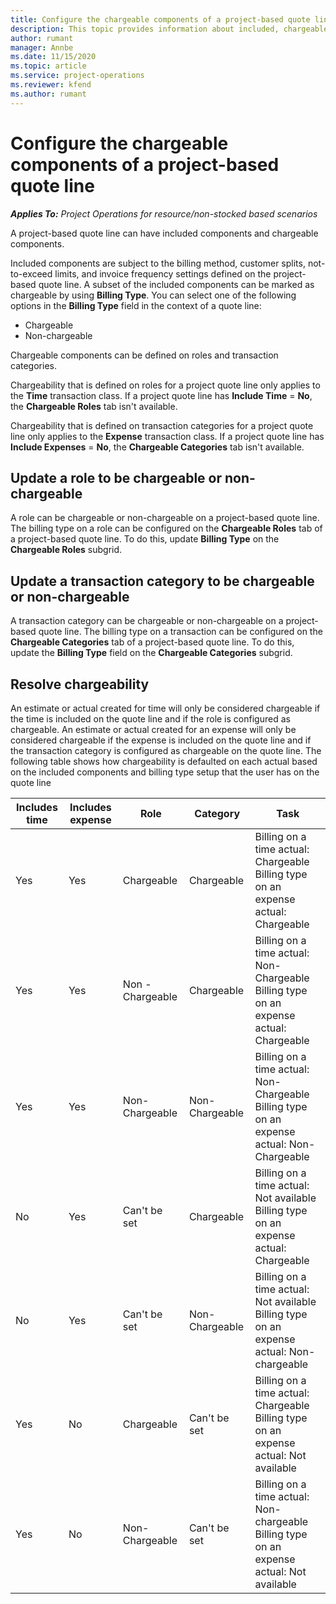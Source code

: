 ```yaml
---
title: Configure the chargeable components of a project-based quote line
description: This topic provides information about included, chargeable, and non-chargeable components on project-based quote lines.
author: rumant
manager: Annbe
ms.date: 11/15/2020
ms.topic: article
ms.service: project-operations
ms.reviewer: kfend 
ms.author: rumant
---
```


# Configure the chargeable components of a project-based quote line

_**Applies To:** Project Operations for resource/non-stocked based scenarios_

A project-based quote line can have included components and chargeable components.

Included components are subject to the billing method, customer splits, not-to-exceed limits, and invoice frequency settings defined on the project-based quote line.
A subset of the included components can be marked as chargeable by using **Billing Type**. You can select one of the following options in the **Billing Type** field in the context of a quote line:

   - Chargeable
   - Non-chargeable

Chargeable components can be defined on roles and transaction categories.

Chargeability that is defined on roles for a project quote line only applies to the **Time** transaction class. If a project quote line has **Include Time** = **No**, the **Chargeable Roles** tab isn't available.

Chargeability that is defined on transaction categories for a project quote line only applies to the **Expense** transaction class. If a project quote line has **Include Expenses** = **No**, the **Chargeable Categories** tab isn't available.

## Update a role to be chargeable or non-chargeable
A role can be chargeable or non-chargeable on a project-based quote line. The billing type on a role can be configured on the **Chargeable Roles** tab of a project-based quote line. To do this, update **Billing Type** on the **Chargeable Roles** subgrid. 

## Update a transaction category to be chargeable or non-chargeable
A transaction category can be chargeable or non-chargeable on a project-based quote line. The billing type on a transaction can be configured on the **Chargeable Categories** tab of a project-based quote line. To do this, update the **Billing Type** field on the **Chargeable Categories** subgrid. 

## Resolve chargeability

An estimate or actual created for time will only be considered chargeable if the time is included on the quote line and if the role is configured as chargeable.
An estimate or actual created for an expense will only be considered chargeable if the expense is included on the quote line and if the transaction category is configured as chargeable on the quote line. The following table shows how chargeability is defaulted on each actual based on the included components and billing type setup that the user has on the quote line 

| Includes time | Includes expense | Role | Category | Task |
| --- | --- | --- | --- | --- |
| Yes | Yes | Chargeable | Chargeable | Billing on a time actual: Chargeable </br>Billing type on an expense actual: Chargeable |
| Yes | Yes | Non - Chargeable | Chargeable | Billing on a time actual: Non-Chargeable </br>Billing type on an expense actual: Chargeable |
| Yes | Yes | Non-Chargeable | Non-Chargeable | Billing on a time actual: Non-Chargeable </br>Billing type on an expense actual: Non-Chargeable |
| No | Yes | Can't be set | Chargeable | Billing on a time actual: Not available </br>Billing type on an expense actual: Chargeable |
| No | Yes | Can't be set | Non-Chargeable | Billing on a time actual: Not available </br>Billing type on an expense actual: Non-chargeable |
| Yes | No | Chargeable | Can't be set | Billing on a time actual: Chargeable </br>Billing type on an expense actual: Not available |
| Yes | No | Non-Chargeable | Can't be set | Billing on a time actual: Non-chargeable </br> Billing type on an expense actual: Not available |
